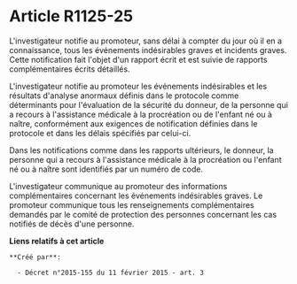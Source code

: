 # Article R1125-25

L'investigateur notifie au promoteur, sans délai à compter du jour où il en a connaissance, tous les événements indésirables
graves et incidents graves. Cette notification fait l'objet d'un rapport écrit et est suivie de rapports complémentaires
écrits détaillés.

L'investigateur notifie au promoteur les événements indésirables et les résultats d'analyse anormaux définis dans le
protocole comme déterminants pour l'évaluation de la sécurité du donneur, de la personne qui a recours à l'assistance
médicale à la procréation ou de l'enfant né ou à naître, conformément aux exigences de notification définies dans le
protocole et dans les délais spécifiés par celui-ci.

Dans les notifications comme dans les rapports ultérieurs, le donneur, la personne qui a recours à l'assistance médicale à la
procréation ou l'enfant né ou à naître sont identifiés par un numéro de code.

L'investigateur communique au promoteur des informations complémentaires concernant les événements indésirables graves. Le
promoteur communique tous les renseignements complémentaires demandés par le comité de protection des personnes concernant
les cas notifiés de décès d'une personne.

**Liens relatifs à cet article**

	**Créé par**:

	  - Décret n°2015-155 du 11 février 2015 - art. 3
